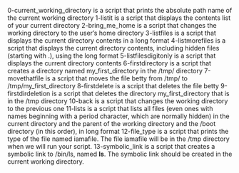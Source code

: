 0-current_working_directory is a script that prints the absolute path name of the current working directory
1-listit is a script that displays the contents list of your current directory
2-bring_me_home is a script that changes the working directory to the user’s home directory
3-listfiles is a script that displays the current directory contents in a long format
4-listmorefiles is a script that displays the current directory contents, including hidden files (starting with .), using the long format
5-listfilesdigitonly is a script that displays the current directory contents
6-firstdirectory is a script that creates a directory named my_first_directory in the /tmp/ directory
7-movethatfile is a script that moves the file betty from /tmp/ to /tmp/my_first_directory
8-firstdelete is a script that deletes the file betty
9-firstdirdeletion is a script that deletes the directory my_first_directory that is in the /tmp directory
10-back is a script that changes the working directory to the previous one
11-lists is a script that lists all files (even ones with names beginning with a period character, which are normally hidden) in the current directory and the parent of the working directory and the /boot directory (in this order), in long format
12-file_type is a script that prints the type of the file named iamafile. The file iamafile will be in the /tmp directory when we will run your script.
13-symbolic_link is a script that creates a symbolic link to /bin/ls, named __ls__. The symbolic link should be created in the current working directory.
